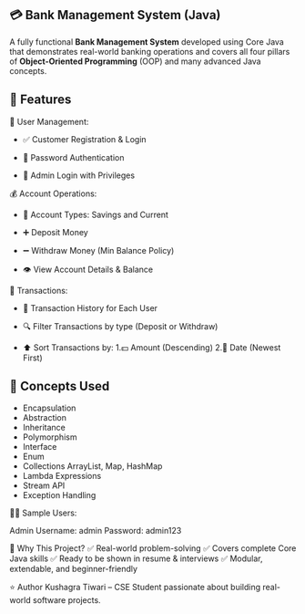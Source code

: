 ## 💳 Bank Management System (Java)

A fully functional **Bank Management System** developed using Core Java that demonstrates real-world banking operations and covers all four pillars of **Object-Oriented Programming** (OOP) and many advanced Java concepts.

## 🚀 Features

👤 User Management:

- ✅ Customer Registration & Login

- 🔐 Password Authentication

- 🧾 Admin Login with Privileges

💰 Account Operations:

- 🏦 Account Types: Savings and Current

- ➕ Deposit Money

- ➖ Withdraw Money (Min Balance Policy)

- 👁️ View Account Details & Balance

🔄 Transactions:

- 📜 Transaction History for Each User

- 🔍 Filter Transactions by type (Deposit or Withdraw)

- ⬆️ Sort Transactions by: 1.💵 Amount (Descending)
                           2.📆 Date (Newest First)

## 🧠 Concepts Used

- Encapsulation
- Abstraction	
- Inheritance	
- Polymorphism	
- Interface	
- Enum	
- Collections	ArrayList, Map, HashMap 
- Lambda Expressions	
- Stream API	
- Exception Handling

👨‍💻 Sample Users:

Admin
Username: admin
Password: admin123

📌 Why This Project?
✅ Real-world problem-solving
✅ Covers complete Core Java skills
✅ Ready to be shown in resume & interviews
✅ Modular, extendable, and beginner-friendly

⭐ Author
Kushagra Tiwari – CSE Student passionate about building real-world software projects.